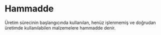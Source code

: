 
# Hammadde 

Üretim sürecinin başlangıcında kullanılan, henüz işlenmemiş ve doğrudan üretimde kullanılabilen malzemelere hammadde denir. 